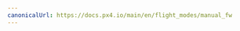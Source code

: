 ```yaml
---
canonicalUrl: https://docs.px4.io/main/en/flight_modes/manual_fw
---
```


<Redirect to="../flight_modes_fw/manual" />

